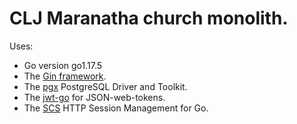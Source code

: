 
# CLJ Maranatha church monolith.
Uses:
- Go version go1.17.5
- The [Gin framework](https://github.com/gin-gonic/gin).
- The [pgx](https://github.com/jackc/pgx/v4) PostgreSQL Driver and Toolkit.
- The [jwt-go](https://github.com/dgrijalva/jwt-go) for JSON-web-tokens.
- The [SCS](github.com/alexedwards/scs/v2) HTTP Session Management for Go.
